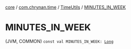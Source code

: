 [core](../../index.md) / [com.chrynan.time](../index.md) / [TimeUtils](index.md) / [MINUTES_IN_WEEK](./-m-i-n-u-t-e-s_-i-n_-w-e-e-k.md)

# MINUTES_IN_WEEK

(JVM, COMMON) `const val MINUTES_IN_WEEK: `[`Long`](https://kotlinlang.org/api/latest/jvm/stdlib/kotlin/-long/index.html)
